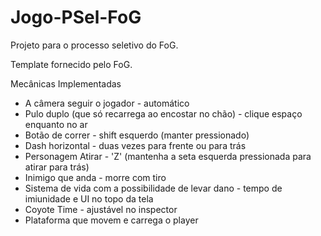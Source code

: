 # Jogo-PSel-FoG
Projeto para o processo seletivo do FoG.

Template fornecido pelo FoG.

Mecânicas Implementadas
  * A câmera seguir o jogador - automático
  * Pulo duplo (que só recarrega ao encostar no chão) - clique espaço enquanto no ar
  * Botão de correr - shift esquerdo (manter pressionado)
  * Dash horizontal - duas vezes para frente ou para trás
  * Personagem Atirar - 'Z' (mantenha a seta esquerda pressionada para atirar para trás)  
  * Inimigo que anda - morre com tiro
  * Sistema de vida com a possibilidade de levar dano - tempo de imiunidade e UI no topo da tela
  * Coyote Time - ajustável no inspector
  * Plataforma que movem e carrega o player
